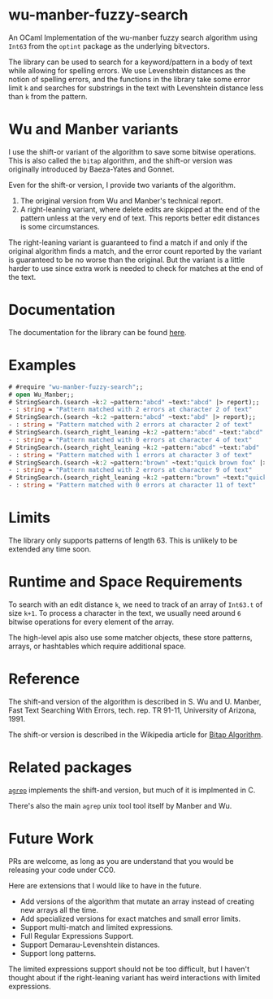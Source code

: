 # wu-manber-fuzzy-search
An OCaml Implementation of the wu-manber fuzzy search algorithm using `Int63`
from the `optint` package as the underlying bitvectors.

The library can be used to search for a keyword/pattern in a body of text while
allowing for spelling errors. We use Levenshtein distances as the notion of
spelling errors, and the functions in the library take some error limit `k` and
searches for substrings in the text with Levenshtein distance less than `k` from
the pattern.

# Wu and Manber variants

I use the shift-or variant of the algorithm to save some bitwise operations.
This is also called the `bitap` algorithm, and the shift-or version was
originally introduced by Baeza-Yates and Gonnet.

Even for the shift-or version, I provide two variants of the algorithm.
1. The original version from Wu and Manber's technical report.
2. A right-leaning variant, where delete edits are skipped at the end of the
   pattern unless at the very end of text. This reports better edit distances is
   some circumstances.

The right-leaning variant is guaranteed to find a match if and only if the
original algorithm finds a match, and the error count reported by the variant is
guaranteed to be no worse than the original.
But the variant is a little harder to use since extra work is needed to check
for matches at the end of the text.

# Documentation
The documentation for the library can be found
[here](https://ifazk.github.io/wu-manber-fuzzy-search/).

# Examples

```ocaml
# #require "wu-manber-fuzzy-search";;
# open Wu_Manber;;
# StringSearch.(search ~k:2 ~pattern:"abcd" ~text:"abcd" |> report);;
- : string = "Pattern matched with 2 errors at character 2 of text"
# StringSearch.(search ~k:2 ~pattern:"abcd" ~text:"abd" |> report);;
- : string = "Pattern matched with 2 errors at character 2 of text"
# StringSearch.(search_right_leaning ~k:2 ~pattern:"abcd" ~text:"abcd" |> report);;
- : string = "Pattern matched with 0 errors at character 4 of text"
# StringSearch.(search_right_leaning ~k:2 ~pattern:"abcd" ~text:"abd" |> report);;
- : string = "Pattern matched with 1 errors at character 3 of text"
# StringSearch.(search ~k:2 ~pattern:"brown" ~text:"quick brown fox" |> report);;
- : string = "Pattern matched with 2 errors at character 9 of text"
# StringSearch.(search_right_leaning ~k:2 ~pattern:"brown" ~text:"quick brown fox" |> report);;
- : string = "Pattern matched with 0 errors at character 11 of text"
```

# Limits
The library only supports patterns of length 63. This is unlikely to be extended
any time soon.

# Runtime and Space Requirements
To search with an edit distance `k`, we need to track of an array of `Int63.t`
of size `k+1`. To process a character in the text, we usually need around `6`
bitwise operations for every element of the array.

The high-level apis also use some matcher objects, these store patterns, arrays,
or hashtables which require additional space.

# Reference
The shift-and version of the algorithm is described in S. Wu and U. Manber, Fast
Text Searching With Errors, tech. rep. TR 91-11, University of Arizona, 1991.

The shift-or version is described in the Wikipedia article for [Bitap
Algorithm](https://en.wikipedia.org/wiki/Bitap_algorithm).

# Related packages
[`agrep`](https://github.com/xavierleroy/ocamlagrep) implements the shift-and
version, but much of it is implmented in C.

There's also the main `agrep` unix tool tool itself by Manber and Wu.

# Future Work
PRs are welcome, as long as you are understand that you would be releasing your
code under CC0.

Here are extensions that I would like to have in the future.
- Add versions of the algorithm that mutate an array instead of creating new
  arrays all the time.
- Add specialized versions for exact matches and small error limits.
- Support multi-match and limited expressions.
- Full Regular Expressions Support.
- Support Demarau-Levenshtein distances.
- Support long patterns.

The limited expressions support should not be too difficult, but I haven't
thought about if the right-leaning variant has weird interactions with limited
expressions.
